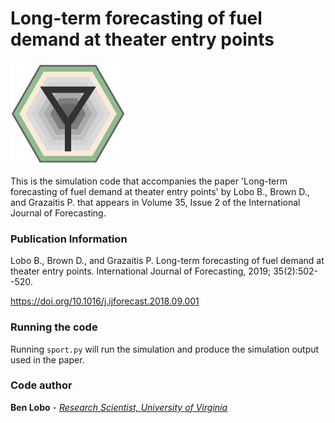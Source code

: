 # Long-term forecasting of fuel demand at theater entry points
![SPORT Project Logo](https://github.com/bjl2n/sport/blob/master/sport_icon.png "SPORT Project Logo")

This is the simulation code that accompanies the paper 'Long-term forecasting of fuel demand at theater entry points' 
by Lobo B., Brown D., and Grazaitis P. that appears in Volume 35, Issue 2 of the International Journal of Forecasting.

### Publication Information
Lobo B., Brown D., and Grazaitis P.  Long-term forecasting of fuel demand at theater entry points.  International Journal of Forecasting, 2019; 35(2):502--520.

https://doi.org/10.1016/j.ijforecast.2018.09.001

### Running the code
Running `sport.py` will run the simulation and produce the simulation output used in the paper.

### Code author
**Ben Lobo** - [*Research Scientist, University of Virginia*](http://www.people.virginia.edu/~bjl2n/)
